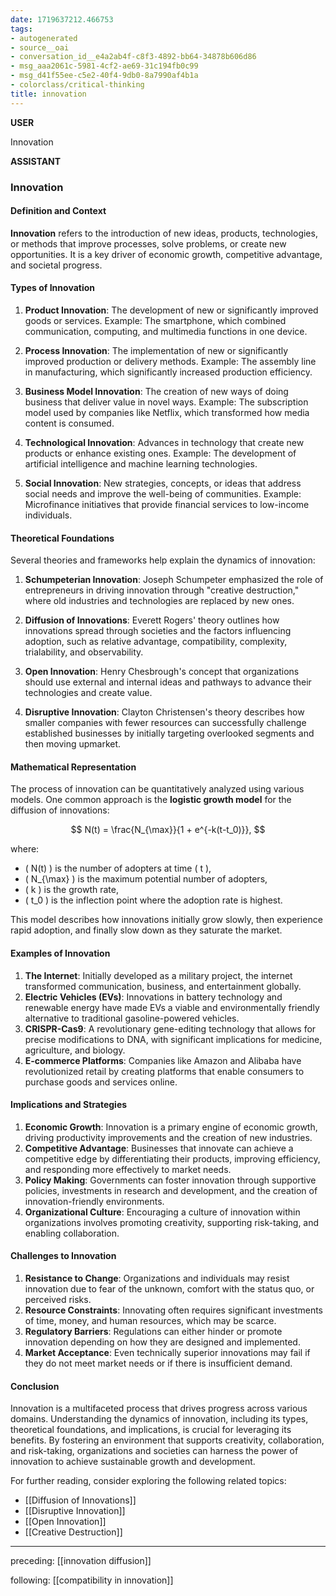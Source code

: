 ```yaml
---
date: 1719637212.466753
tags:
- autogenerated
- source__oai
- conversation_id__e4a2ab4f-c8f3-4892-bb64-34878b606d86
- msg_aaa2061c-5981-4cf2-ae69-31c194fb0c99
- msg_d41f55ee-c5e2-40f4-9db0-8a7990af4b1a
- colorclass/critical-thinking
title: innovation
---
```


**USER**

Innovation


**ASSISTANT**

### Innovation

#### Definition and Context

**Innovation** refers to the introduction of new ideas, products, technologies, or methods that improve processes, solve problems, or create new opportunities. It is a key driver of economic growth, competitive advantage, and societal progress.

#### Types of Innovation

1. **Product Innovation**: The development of new or significantly improved goods or services. Example: The smartphone, which combined communication, computing, and multimedia functions in one device.

2. **Process Innovation**: The implementation of new or significantly improved production or delivery methods. Example: The assembly line in manufacturing, which significantly increased production efficiency.

3. **Business Model Innovation**: The creation of new ways of doing business that deliver value in novel ways. Example: The subscription model used by companies like Netflix, which transformed how media content is consumed.

4. **Technological Innovation**: Advances in technology that create new products or enhance existing ones. Example: The development of artificial intelligence and machine learning technologies.

5. **Social Innovation**: New strategies, concepts, or ideas that address social needs and improve the well-being of communities. Example: Microfinance initiatives that provide financial services to low-income individuals.

#### Theoretical Foundations

Several theories and frameworks help explain the dynamics of innovation:

1. **Schumpeterian Innovation**: Joseph Schumpeter emphasized the role of entrepreneurs in driving innovation through "creative destruction," where old industries and technologies are replaced by new ones.

2. **Diffusion of Innovations**: Everett Rogers' theory outlines how innovations spread through societies and the factors influencing adoption, such as relative advantage, compatibility, complexity, trialability, and observability.

3. **Open Innovation**: Henry Chesbrough's concept that organizations should use external and internal ideas and pathways to advance their technologies and create value.

4. **Disruptive Innovation**: Clayton Christensen's theory describes how smaller companies with fewer resources can successfully challenge established businesses by initially targeting overlooked segments and then moving upmarket.

#### Mathematical Representation

The process of innovation can be quantitatively analyzed using various models. One common approach is the **logistic growth model** for the diffusion of innovations:

$$
N(t) = \frac{N_{\max}}{1 + e^{-k(t-t_0)}},
$$

where:
- \( N(t) \) is the number of adopters at time \( t \),
- \( N_{\max} \) is the maximum potential number of adopters,
- \( k \) is the growth rate,
- \( t_0 \) is the inflection point where the adoption rate is highest.

This model describes how innovations initially grow slowly, then experience rapid adoption, and finally slow down as they saturate the market.

#### Examples of Innovation

1. **The Internet**: Initially developed as a military project, the internet transformed communication, business, and entertainment globally.
2. **Electric Vehicles (EVs)**: Innovations in battery technology and renewable energy have made EVs a viable and environmentally friendly alternative to traditional gasoline-powered vehicles.
3. **CRISPR-Cas9**: A revolutionary gene-editing technology that allows for precise modifications to DNA, with significant implications for medicine, agriculture, and biology.
4. **E-commerce Platforms**: Companies like Amazon and Alibaba have revolutionized retail by creating platforms that enable consumers to purchase goods and services online.

#### Implications and Strategies

1. **Economic Growth**: Innovation is a primary engine of economic growth, driving productivity improvements and the creation of new industries.
2. **Competitive Advantage**: Businesses that innovate can achieve a competitive edge by differentiating their products, improving efficiency, and responding more effectively to market needs.
3. **Policy Making**: Governments can foster innovation through supportive policies, investments in research and development, and the creation of innovation-friendly environments.
4. **Organizational Culture**: Encouraging a culture of innovation within organizations involves promoting creativity, supporting risk-taking, and enabling collaboration.

#### Challenges to Innovation

1. **Resistance to Change**: Organizations and individuals may resist innovation due to fear of the unknown, comfort with the status quo, or perceived risks.
2. **Resource Constraints**: Innovating often requires significant investments of time, money, and human resources, which may be scarce.
3. **Regulatory Barriers**: Regulations can either hinder or promote innovation depending on how they are designed and implemented.
4. **Market Acceptance**: Even technically superior innovations may fail if they do not meet market needs or if there is insufficient demand.

#### Conclusion

Innovation is a multifaceted process that drives progress across various domains. Understanding the dynamics of innovation, including its types, theoretical foundations, and implications, is crucial for leveraging its benefits. By fostering an environment that supports creativity, collaboration, and risk-taking, organizations and societies can harness the power of innovation to achieve sustainable growth and development.

For further reading, consider exploring the following related topics:
- [[Diffusion of Innovations]]
- [[Disruptive Innovation]]
- [[Open Innovation]]
- [[Creative Destruction]]


---

preceding: [[innovation diffusion]]  


following: [[compatibility in innovation]]